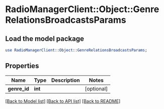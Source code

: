 # RadioManagerClient::Object::GenreRelationsBroadcastsParams

## Load the model package
```perl
use RadioManagerClient::Object::GenreRelationsBroadcastsParams;
```

## Properties
Name | Type | Description | Notes
------------ | ------------- | ------------- | -------------
**genre_id** | **int** |  | [optional] 

[[Back to Model list]](../README.md#documentation-for-models) [[Back to API list]](../README.md#documentation-for-api-endpoints) [[Back to README]](../README.md)


